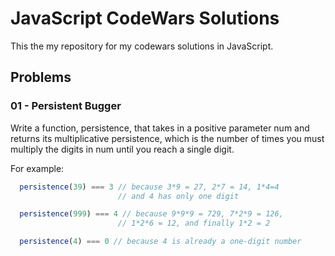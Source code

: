 # JavaScript CodeWars Solutions

This the my repository for my codewars solutions in JavaScript.

## Problems
### 01 - Persistent Bugger
Write a function, persistence, that takes in a positive parameter num and returns its multiplicative persistence, which is the number of times you must multiply the digits in num until you reach a single digit.

For example:
```javascript
  persistence(39) === 3 // because 3*9 = 27, 2*7 = 14, 1*4=4
                        // and 4 has only one digit

  persistence(999) === 4 // because 9*9*9 = 729, 7*2*9 = 126,
                        // 1*2*6 = 12, and finally 1*2 = 2

  persistence(4) === 0 // because 4 is already a one-digit number
```